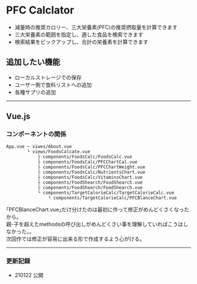 # PFC Calclator
* 減量時の推奨カロリー、三大栄養素(PFC)の推奨摂取量を計算できます
* 三大栄養素の範囲を指定し、適した食品を検索できます
* 検索結果をピックアップし、合計の栄養素を計算できます
## 追加したい機能
+ ローカルストレージでの保存
+ ユーザー側で食料リストへの追加
+ 各種サプリの追加
----

## Vue.js
### コンポーネントの関係
```
App.vue ─ viwes/About.vue
        └ views/FoodsCalcate.vue
            ├ components/FoodsCalc/FoodsCalc.vue
            ├ components/FoodsCalc/PFCChartCal.vue
            ├ components/FoodsCalc/PFCChartWeight.vue
            ├ components/FoodsCalc/NutrientsChart.vue
            ├ components/FoodsCalc/VitaminsChart.vue
            ├ components/FoodShearch/FoodShearch.vue
            ├ components/FoodShearch/FoodShearch.vue
            └ components/TargetCalorieCalc/TargetCalorieCalc.vue
                └ components/TargetCalorieCalc/PFCBlanceChart.vue
```
｢PFCBlanceChart.vue｣だけ分けたのは最初に作って修正がめんどくさくなったから。  
親-子を超えたmethodsの呼び出しがめんどくさい事を理解していればこうはしなかった。。  
次回作では修正が容易に出来る形で作成するよう心がける。

----



### 更新記録
+ 210122 公開